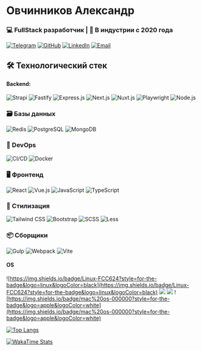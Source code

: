 # Овчинников Александр 

### 💻 FullStack разработчик | 🚀 В индустрии с 2020 года

[![Telegram](https://img.shields.io/badge/Telegram-2CA5E0?style=for-the-badge&logo=telegram&logoColor=white)](https://t.me/alexws_com)
[![GitHub](https://img.shields.io/badge/GitHub-181717?style=for-the-badge&logo=github&logoColor=white)](https://github.com/Germesych)
[![LinkedIn](https://img.shields.io/badge/LinkedIn-0A66C2?style=for-the-badge&logo=linkedin&logoColor=white)](https://linkedin.com/in/aliaksandr-auchynnikau-fullstack/)
[![Email](https://img.shields.io/badge/Email-D14836?style=for-the-badge&logo=gmail&logoColor=white)](mailto:6881172@gmail.com)

## 🛠 Технологический стек

#### Backend:  
![Strapi](https://img.shields.io/badge/Strapi-8A75FF?style=for-the-badge&logo=strapi&logoColor=white) 
![Fastify](https://img.shields.io/badge/Fastify-000000?style=for-the-badge&logo=fastify&logoColor=white) 
![Express.js](https://img.shields.io/badge/Express.js-000000?style=for-the-badge&logo=express&logoColor=white) 
![Next.js](https://img.shields.io/badge/Next.js-000000?style=for-the-badge&logo=nextdotjs&logoColor=white) 
![Nuxt.js](https://img.shields.io/badge/Nuxt.js-00DC82?style=for-the-badge&logo=nuxtdotjs&logoColor=white)
![Playwright](https://img.shields.io/badge/Playwright-2EAD33?style=for-the-badge&logo=playwright&logoColor=white) 
![Node.js](https://img.shields.io/badge/Node.js-339933?style=for-the-badge&logo=nodedotjs&logoColor=white) 

### 🗃️ Базы данных
![Redis](https://img.shields.io/badge/Redis-DC382D?style=for-the-badge&logo=redis&logoColor=white) 
![PostgreSQL](https://img.shields.io/badge/PostgreSQL-4169E1?style=for-the-badge&logo=postgresql&logoColor=white) 
![MongoDB](https://img.shields.io/badge/MongoDB-47A248?style=for-the-badge&logo=mongodb&logoColor=white) 

### 🚀 DevOps
![CI/CD](https://img.shields.io/badge/CI/CD-FF6F00?style=for-the-badge&logo=githubactions&logoColor=white) 
![Docker](https://img.shields.io/badge/Docker-2496ED?style=for-the-badge&logo=docker&logoColor=white)

### 🖥️ Фронтенд
![React](https://img.shields.io/badge/React-61DAFB?style=for-the-badge&logo=react&logoColor=black) 
![Vue.js](https://img.shields.io/badge/Vue.js-4FC08D?style=for-the-badge&logo=vuedotjs&logoColor=white) 
![JavaScript](https://img.shields.io/badge/JavaScript-F7DF1E?style=for-the-badge&logo=javascript&logoColor=black) 
![TypeScript](https://img.shields.io/badge/TypeScript-3178C6?style=for-the-badge&logo=typescript&logoColor=white) 

### 🎨 Стилизация
![Tailwind CSS](https://img.shields.io/badge/Tailwind_CSS-06B6D4?style=for-the-badge&logo=tailwindcss&logoColor=white) 
![Bootstrap](https://img.shields.io/badge/Bootstrap-7952B3?style=for-the-badge&logo=bootstrap&logoColor=white) 
![SCSS](https://img.shields.io/badge/SCSS-CC6699?style=for-the-badge&logo=sass&logoColor=white) 
![Less](https://img.shields.io/badge/Less-1D365D?style=for-the-badge&logo=less&logoColor=white) 

### 📦 Сборщики
![Gulp](https://img.shields.io/badge/Gulp-CF4647?style=for-the-badge&logo=gulp&logoColor=white) 
![Webpack](https://img.shields.io/badge/Webpack-8DD6F9?style=for-the-badge&logo=webpack&logoColor=black) 
![Vite](https://img.shields.io/badge/Vite-646CFF?style=for-the-badge&logo=vite&logoColor=white) 

#### OS
![https://img.shields.io/badge/Linux-FCC624?style=for-the-badge&logo=linux&logoColor=black](https://img.shields.io/badge/Linux-FCC624?style=for-the-badge&logo=linux&logoColor=black)
![](https://img.shields.io/badge/Linux_Mint-87CF3E?style=for-the-badge&logo=linux-mint&logoColor=white)
![](https://img.shields.io/badge/SUSE-0C322C?style=for-the-badge&logo=SUSE&logoColor=white)
![https://img.shields.io/badge/mac%20os-000000?style=for-the-badge&logo=apple&logoColor=white](https://img.shields.io/badge/mac%20os-000000?style=for-the-badge&logo=apple&logoColor=white)


[![Top Langs](https://github-readme-stats.vercel.app/api/top-langs/?username=Germesych&layout=compact&theme=dark)](https://github.com/anuraghazra/github-readme-stats)

[![WakaTime Stats](https://github-readme-stats.vercel.app/api/wakatime?username=germesych&layout=compact)](https://wakatime.com/@germesych)
